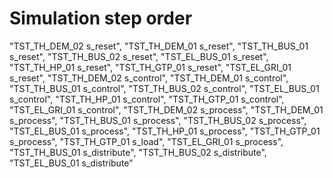 # Simulation step order
"TST_TH_DEM_02 s_reset",
"TST_TH_DEM_01 s_reset",
"TST_TH_BUS_01 s_reset",
"TST_TH_BUS_02 s_reset",
"TST_EL_BUS_01 s_reset",
"TST_TH_HP_01 s_reset",
"TST_TH_GTP_01 s_reset",
"TST_EL_GRI_01 s_reset",
"TST_TH_DEM_02 s_control",
"TST_TH_DEM_01 s_control",
"TST_TH_BUS_01 s_control",
"TST_TH_BUS_02 s_control",
"TST_EL_BUS_01 s_control",
"TST_TH_HP_01 s_control",
"TST_TH_GTP_01 s_control",
"TST_EL_GRI_01 s_control",
"TST_TH_DEM_02 s_process",
"TST_TH_DEM_01 s_process",
"TST_TH_BUS_01 s_process",
"TST_TH_BUS_02 s_process",
"TST_EL_BUS_01 s_process",
"TST_TH_HP_01 s_process",
"TST_TH_GTP_01 s_process",
"TST_TH_GTP_01 s_load",
"TST_EL_GRI_01 s_process",
"TST_TH_BUS_01 s_distribute",
"TST_TH_BUS_02 s_distribute",
"TST_EL_BUS_01 s_distribute"
